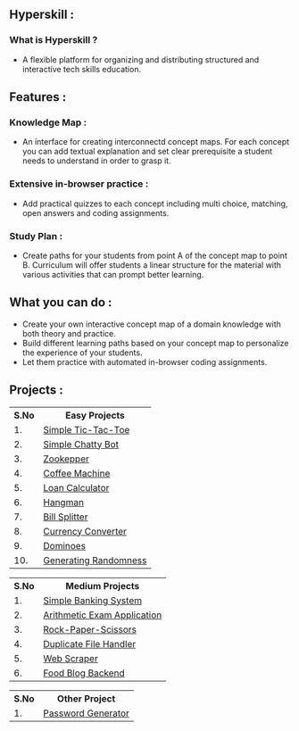 ## Hyperskill : 
### What is Hyperskill ?
- A flexible platform for organizing and distributing structured and interactive tech skills education.

## Features :
### Knowledge Map : 
- An interface for creating interconnectd concept maps. For each concept you can add textual explanation and set clear prerequisite a student needs to understand in order to grasp it.
### Extensive in-browser practice :
- Add practical quizzes to each concept including multi choice, matching, open answers and coding assignments.
### Study Plan : 
- Create paths for your students from point A of the concept map to point B. Curriculum will offer students a linear structure for the material with various activities that can prompt better learning.

## What you can do : 
- Create your own interactive concept map of a domain knowledge with both theory and practice. 
- Build different learning paths based on your concept map to personalize the experience of your students. 
- Let them practice with automated in-browser coding assignments. 

## Projects :

<table>
  <tr>
    <th>S.No</th>
    <th>Easy Projects</th>
  </tr>
  <tr>
    <td>1.</td>
    <td><a href="https://github.com/Mathesh099/Tic-Tac-Toe.git">Simple Tic-Tac-Toe</a></td>
  </tr>
  <tr>
    <td>2.</td>
    <td><a href="https://github.com/Mathesh099/Simple-Chatty-Bot.git">Simple Chatty Bot</a></td>
  </tr>
  <tr>
    <td>3.</td>
    <td><a href="https://github.com/Mathesh099/Zookeeper.git">Zookepper</a></td>
  </tr>
  <tr>
    <td>4.</td>
    <td><a href="https://github.com/Mathesh099/Coffee-Machine.git">Coffee Machine</a></td>
  </tr>
  <tr>
    <td>5.</td>
    <td><a href="https://github.com/Mathesh099/Loan-Calculator.git">Loan Calculator</a></td>
  </tr>
  <tr>
    <td>6.</td>
    <td><a href="https://github.com/Mathesh099/Hangman.git">Hangman</a></td>
  </tr>
  <tr>
    <td>7.</td>
    <td><a href="https://github.com/Mathesh099/Bill-Splitter.git">Bill Splitter</a></td>
  </tr>
  <tr>
    <td>8.</td>
    <td><a href="https://github.com/Mathesh099/Currency-Converter.git">Currency Converter</a></td>
  </tr>
  <tr>
    <td>9.</td>
    <td><a href="https://github.com/Mathesh099/Dominoes.git">Dominoes</a></td>
  </tr>
  <tr>
    <td>10.</td>
    <td><a href="https://github.com/Mathesh099/Generating-Randomness.git">Generating Randomness</a></td>
  </tr>
</table>  

<table>
  <tr>
    <th>S.No</th>
    <th>Medium Projects</th>
  </tr>
  <tr>
    <td>1.</td>
    <td><a href="https://github.com/Mathesh099/Simple-Banking-System.git">Simple Banking System</a></td>
  </tr>
  <tr>
    <td>2.</td>
    <td><a href="https://github.com/Mathesh099/Arithmetic-Exam-Application.git">Arithmetic Exam Application</a></td>
  </tr>
  <tr>
    <td>3.</td>
    <td><a href="https://github.com/Mathesh099/Rock-Paper-Scissors.git">Rock-Paper-Scissors</a></td>
  </tr>
  <tr>
    <td>4.</td>
    <td><a href="https://github.com/Mathesh099/Duplicate-File-Handler.git">Duplicate File Handler</a></td>
  </tr>
  <tr>
    <td>5.</td>
    <td><a href="https://github.com/Mathesh099/Web-Scraper.git">Web Scraper</a></td>
  </tr>
  <tr>
    <td>6.</td>
    <td><a href="https://github.com/Mathesh099/Food-Blog-Backend.git">Food Blog Backend</a></td>
  </tr>
</table>

<table>
  <tr>
    <th>S.No</th>
    <th>Other Project</th>
  </tr>
  <tr>
    <td>1.</td>
    <td><a href="https://github.com/Mathesh099/Password-Generator.git">Password Generator</a></td>
  </tr>
</table>
